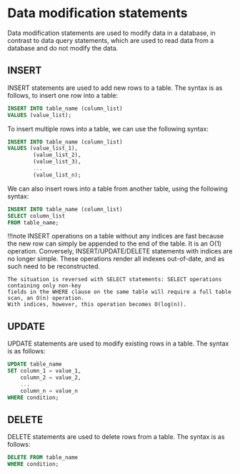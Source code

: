# Data modification statements

Data modification statements are used to modify data in a database, in contrast to data query statements,
which are used to read data from a database and do not modify the data. 

## INSERT

INSERT statements are used to add new rows to a table. The syntax is as follows, to insert one row into a table:

```sql
INSERT INTO table_name (column_list)
VALUES (value_list);
```
To insert multiple rows into a table, we can use the following syntax:

```sql
INSERT INTO table_name (column_list)
VALUES (value_list_1),
        (value_list_2),
        (value_list_3),
        ...
        (value_list_n);
```

We can also insert rows into a table from another table, using the following syntax:

```sql
INSERT INTO table_name (column_list)
SELECT column_list
FROM table_name;
```

!!!note
    INSERT operations on a table without any indices are fast because the new row can simply be 
    appended to the end of the table. It is an O(1) operation. Conversely, INSERT/UPDATE/DELETE 
    statements with indices are no longer simple. These operations render all indexes out-of-date, 
    and as such need to be reconstructed.

    The situation is reversed with SELECT statements: SELECT operations containing only non-key 
    fields in the WHERE clause on the same table will require a full table scan, an O(n) operation. 
    With indices, however, this operation becomes O(log(n)). 


## UPDATE

UPDATE statements are used to modify existing rows in a table. The syntax is as follows:

```sql
UPDATE table_name
SET column_1 = value_1,
    column_2 = value_2,
    ...
    column_n = value_n
WHERE condition;
```

## DELETE

DELETE statements are used to delete rows from a table. The syntax is as follows:

```sql
DELETE FROM table_name
WHERE condition;
```
